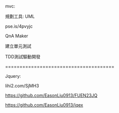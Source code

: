 mvc:

規劃工具: UML



pse.is/4pvyjc



QnA Maker



建立單元測試

TDD測試驅動開發



======================================

Jquery:

lihi2.com/SjMH3

https://github.com/EasonLiu0913/FUEN23JQ

https://github.com/EasonLiu0913/jqex
